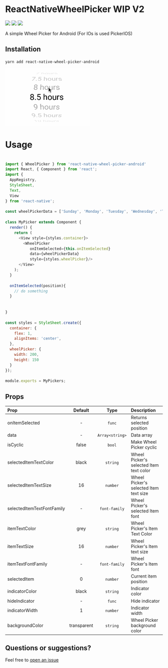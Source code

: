 # ReactNativeWheelPicker WIP V2
<p>
<img src="http://img.shields.io/npm/v/react-native-wheel-picker-android.svg" />
<img src="https://img.shields.io/npm/dm/react-native-wheel-picker-android.svg" />
<img src="https://img.shields.io/npm/dt/react-native-wheel-picker-android.svg" />
</p>

A simple Wheel Picker for Android (For IOs is used PickerIOS)


## Installation
`yarn add react-native-wheel-picker-android`

![](./src/assets/wheelPicker.gif)

# Usage

```js

import { WheelPicker } from 'react-native-wheel-picker-android'
import React, { Component } from 'react';
import {
  AppRegistry,
  StyleSheet,
  Text,
  View
} from 'react-native';

const wheelPickerData = ['Sunday', 'Monday', 'Tuesday', 'Wednesday', 'Thursday', 'Friday','Saturday'];

class MyPicker extends Component {
  render() {
    return (
      <View style={styles.container}>
        <WheelPicker
           onItemSelected={this.onItemSelected}
           data={wheelPickerData}
           style={styles.wheelPicker}/>
      </View>
    );
  }

  onItemSelected(position){
    // do something
  }


}

const styles = StyleSheet.create({
  container: {
    flex: 1,
    alignItems: 'center',
  },
  wheelPicker: {
    width: 200,
    height: 150
  }
});

module.exports = MyPickers;

```

## Props

| Prop  | Default  | Type | Description |
| :------------ |:---------------:| :---------------:| :-----|
| onItemSelected | - | `func` | Returns selected position |
| data | - | `Array<string>` | Data array  |
| isCyclic | false | `bool` | Make Wheel Picker cyclic |
| selectedItemTextColor | black | `string` | Wheel Picker's selected Item text color  |
| selectedItemTextSize | 16 | `number` | Wheel Picker's selected Item text size  |
| selectedItemTextFontFamily | - | `font-family` | Wheel Picker's selected Item font  |
| itemTextColor | grey | `string` | Wheel Picker's Item Text Color  |
| itemTextSize | 16 | `number` | Wheel Picker's Item text size  |
| itemTextFontFamily | - | `font-family` | Wheel Picker's Item font  |
| selectedItem | 0 | `number` | Current item position |
| indicatorColor | black | `string` | Indicator color  |
| hideIndicator | - | `func` | Hide indicator |
| indicatorWidth | 1 | `number` | Indicator width |
| backgroundColor | transparent | `string` | Wheel Picker background color  |

## Questions or suggestions?

Feel free to [open an issue](https://github.com/ElekenAgency/ReactNativeWheelPicker/issues)

